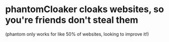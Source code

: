 # phantomCloaker cloaks websites, so you're friends don't steal them
(phantom only works for like 50% of websites, looking to improve it!)

